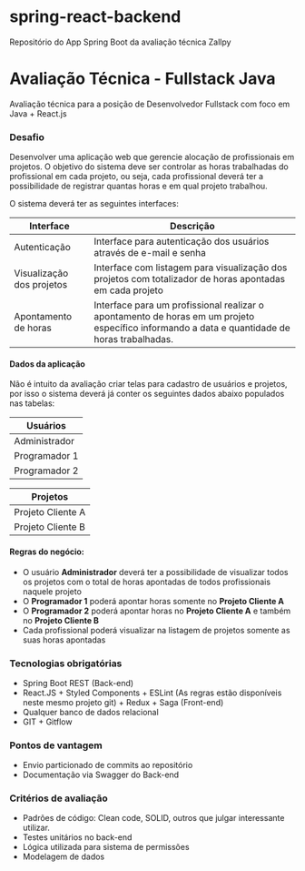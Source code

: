# spring-react-backend
Repositório do App Spring Boot da avaliação técnica Zallpy

# Avaliação Técnica - Fullstack Java #

Avaliação técnica para a posição de Desenvolvedor Fullstack com foco em Java + React.js

### Desafio ###
Desenvolver uma aplicação web que gerencie alocação de profissionais em projetos. O objetivo do sistema deve ser controlar as horas trabalhadas do profissional em cada projeto, ou seja, cada profissional deverá ter a possibilidade de registrar quantas horas e em qual projeto trabalhou.

O sistema deverá ter as seguintes interfaces:

| Interface        | Descrição             |
| ---------------- |---------------------- |
| Autenticação              | Interface para autenticação dos usuários através de e-mail e senha
| Visualização dos projetos      | Interface com listagem para visualização dos projetos com totalizador de horas apontadas em cada projeto 
| Apontamento de horas      | Interface para um profissional realizar o apontamento de horas em um projeto específico informando a data e quantidade de horas trabalhadas.


#### Dados da aplicação ####
Não é intuito da avaliação criar telas para cadastro de usuários e projetos, por isso o sistema deverá já conter os seguintes dados abaixo populados nas tabelas:

| Usuários        |
| ---------------- |
| Administrador
| Programador 1
| Programador 2

| Projetos |
| --- |
| Projeto Cliente A
| Projeto Cliente B
 

#### Regras do negócio: ####
* O usuário **Administrador** deverá ter a possibilidade de visualizar todos os projetos com o total de horas apontadas de todos profissionais naquele projeto
* O **Programador 1** poderá apontar horas somente no **Projeto Cliente A**
* O **Programador 2** poderá apontar horas no **Projeto Cliente A** e também no **Projeto Cliente B**
* Cada profissional poderá visualizar na listagem de projetos somente as suas horas apontadas
 

### Tecnologias obrigatórias ###
* Spring Boot REST (Back-end)
* React.JS + Styled Components + ESLint (As regras estão disponíveis neste mesmo projeto git) + Redux + Saga (Front-end)
* Qualquer banco de dados relacional
* GIT + Gitflow


### Pontos de vantagem ###
* Envio particionado de commits ao repositório
* Documentação via Swagger do Back-end


### Critérios de avaliação ###
* Padrões de código: Clean code, SOLID, outros que julgar interessante utilizar.
* Testes unitários no back-end
* Lógica utilizada para sistema de permissões
* Modelagem de dados

